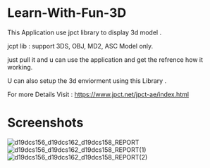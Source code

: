 # Learn-With-Fun-3D

This Application use jpct library to display 3d model .

jcpt lib : support 3DS, OBJ, MD2, ASC Model only.

just pull it and u can use the application and get the refrence how it working.

U can also setup the 3d enviorment using this Library .

For more Details Visit : https://www.jpct.net/jpct-ae/index.html

# Screenshots

![d19dcs156_d19dcs162_d19dcs158_REPORT](https://user-images.githubusercontent.com/61777568/113115224-d6ccea00-9229-11eb-82e9-715a62e2504e.jpg)
![d19dcs156_d19dcs162_d19dcs158_REPORT(1)](https://user-images.githubusercontent.com/61777568/113115229-d7fe1700-9229-11eb-98c1-9a6ed981fc50.jpg)
![d19dcs156_d19dcs162_d19dcs158_REPORT(2)](https://user-images.githubusercontent.com/61777568/113115230-d7fe1700-9229-11eb-9a08-cda994c53ec4.jpg)

